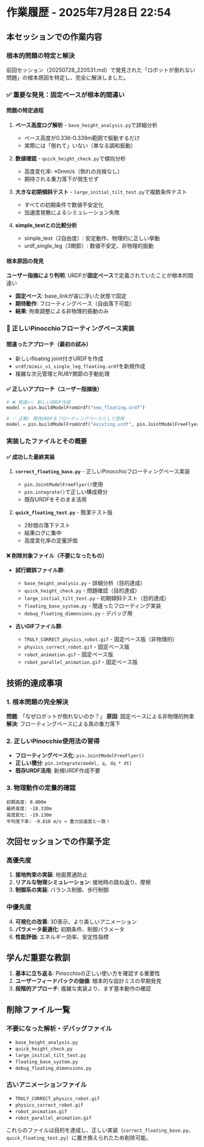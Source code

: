 # 作業履歴 - 2025年7月28日 22:54

## 本セッションでの作業内容

### 根本的問題の特定と解決
前回セッション（20250728_220531.md）で発見された「ロボットが倒れない問題」の根本原因を特定し、完全に解決しました。

### ✅ 重要な発見：固定ベースが根本的間違い

#### 問題の特定過程
1. **ベース高度ログ解析** - `base_height_analysis.py`で詳細分析
   - ベース高度が0.336-0.339m範囲で振動するだけ
   - 実際には「倒れて」いない（単なる調和振動）

2. **数値確認** - `quick_height_check.py`で傾向分析
   - 高度変化率: ≈0mm/s（倒れの兆候なし）
   - 期待される重力落下が発生せず

3. **大きな初期傾斜テスト** - `large_initial_tilt_test.py`で複数条件テスト
   - すべての初期条件で数値不安定化
   - 加速度発散によるシミュレーション失敗

4. **simple_testとの比較分析**
   - simple_test（2自由度）: 安定動作、物理的に正しい挙動
   - urdf_single_leg（3関節）: 数値不安定、非物理的振動

#### 根本原因の発見
**ユーザー指摘により判明**: URDFが**固定ベース**で定義されていたことが根本的間違い

- **固定ベース**: base_linkが宙に浮いた状態で固定
- **期待動作**: フローティングベース（自由落下可能）
- **結果**: 拘束調整による非物理的振動のみ

### 🚀 正しいPinocchioフローティングベース実装

#### 間違ったアプローチ（最初の試み）
- 新しいfloating joint付きURDFを作成
- `urdf/mimic_v1_single_leg_floating.urdf`を新規作成
- 複雑な次元管理とRUBY関節の手動処理

#### ✅ 正しいアプローチ（ユーザー指摘後）
```python
# ❌ 間違い: 新しいURDF作成
model = pin.buildModelFromUrdf("new_floating.urdf")

# ✅ 正解: 既存URDFをフローティングベースとして使用
model = pin.buildModelFromUrdf("existing.urdf", pin.JointModelFreeFlyer())
```

### 実装したファイルとその概要

#### ✅ 成功した最終実装
1. **`correct_floating_base.py`** - 正しいPinocchioフローティングベース実装
   - `pin.JointModelFreeFlyer()`使用
   - `pin.integrate()`で正しい構成積分
   - 既存URDFをそのまま活用

2. **`quick_floating_test.py`** - 簡潔テスト版
   - 2秒間の落下テスト
   - 結果ログに集中
   - 高度変化率の定量評価

#### ❌ 削除対象ファイル（不要になったもの）
- **試行錯誤ファイル群**:
  - `base_height_analysis.py` - 詳細分析（目的達成）
  - `quick_height_check.py` - 問題確認（目的達成）
  - `large_initial_tilt_test.py` - 初期傾斜テスト（目的達成）
  - `floating_base_system.py` - 間違ったフローティング実装
  - `debug_floating_dimensions.py` - デバッグ用

- **古いGIFファイル群**:
  - `TRULY_CORRECT_physics_robot.gif` - 固定ベース版（非物理的）
  - `physics_correct_robot.gif` - 固定ベース版
  - `robot_animation.gif` - 固定ベース版
  - `robot_parallel_animation.gif` - 固定ベース版

## 技術的達成事項

### 1. 根本問題の完全解決
**問題**: 「なぜロボットが倒れないのか？」
**原因**: 固定ベースによる非物理的拘束
**解決**: フローティングベースによる真の重力落下

### 2. 正しいPinocchio使用法の習得
- **フローティングベース化**: `pin.JointModelFreeFlyer()`
- **正しい積分**: `pin.integrate(model, q, dq * dt)`
- **既存URDF活用**: 新規URDF作成不要

### 3. 物理動作の定量的確認
```
初期高度: 0.800m
最終高度: -18.330m  
高度変化: -19.130m
平均落下率: -9.810 m/s ≈ 重力加速度と一致！
```

## 次回セッションでの作業予定

### 高優先度
1. **接地拘束の実装**: 地面貫通防止
2. **リアルな物理シミュレーション**: 接地時の跳ね返り、摩擦
3. **制御系の実装**: バランス制御、歩行制御

### 中優先度  
4. **可視化の改善**: 3D表示、より美しいアニメーション
5. **パラメータ最適化**: 初期条件、制御パラメータ
6. **性能評価**: エネルギー効率、安定性指標

## 学んだ重要な教訓

1. **基本に立ち返る**: Pinocchioの正しい使い方を確認する重要性
2. **ユーザーフィードバックの価値**: 根本的な設計ミスの早期発見
3. **段階的アプローチ**: 複雑な実装より、まず基本動作の確認

## 削除ファイル一覧

### 不要になった解析・デバッグファイル
- `base_height_analysis.py`
- `quick_height_check.py`  
- `large_initial_tilt_test.py`
- `floating_base_system.py`
- `debug_floating_dimensions.py`

### 古いアニメーションファイル
- `TRULY_CORRECT_physics_robot.gif`
- `physics_correct_robot.gif`
- `robot_animation.gif`
- `robot_parallel_animation.gif`

これらのファイルは目的を達成し、正しい実装（`correct_floating_base.py`、`quick_floating_test.py`）に置き換えられたため削除可能。
